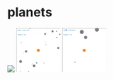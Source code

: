 # planets

<p float="left">
  <img src="docs/animation_early.gif" width="100" />
  <img src="docs/animation_mid.gif" width="100" /> 
  <img src="docs/animation_stable.gif" width="100" />
</p>